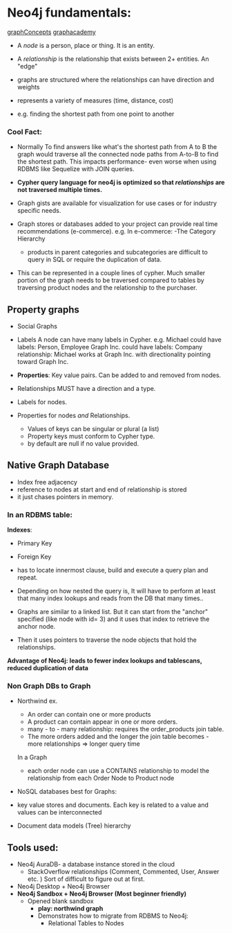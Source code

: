# Neo4j fundamentals:

[graphConcepts](https://neo4j.com/docs/getting-started/current/graphdb-concepts/#graphdb-concepts)
[graphacademy](https://graphacademy.neo4j.com/)

- A _node_ is a person, place or thing. It is an entity.
- A _relationship_ is the relationship that exists between 2+ entities. An "edge"

- graphs are structured where the relationships can have direction and weights
- represents a variety of measures (time, distance, cost)
- e.g. finding the shortest path from one point to another

### Cool Fact:

- Normally To find answers like what's the shortest path from A to B the graph would traverse all the connected node paths from A-to-B to find the shortest path. This impacts performance- even worse when using RDBMS like Sequelize with JOIN queries.
- **Cypher query language for neo4j is optimized so that _relationships_ are not traversed multiple times.**
- Graph gists are available for visualization for use cases or for industry specific needs.
- Graph stores or databases added to your project can provide real time recommendations (e-commerce).
  e.g. In e-commerce:
  -The Category Hierarchy

  - products in parent categories and subcategories are difficult to query in SQL or require the duplication of data.

- This can be represented in a couple lines of cypher. Much smaller portion of the graph needs to be traversed compared to tables by traversing product nodes and the relationship to the purchaser.

## Property graphs

- Social Graphs
- Labels
  A node can have many labels in Cypher.
  e.g. Michael could have labels: Person, Employee
  Graph Inc. could have labels: Company
  relationship: Michael works at Graph Inc. with directionality pointing toward Graph Inc.

- **Properties**: Key value pairs. Can be added to and removed from nodes.
- Relationships MUST have a direction and a type.
- Labels for nodes.
- Properties for nodes _and_ Relationships.
  - Values of keys can be singular or plural (a list)
  - Property keys must conform to Cypher type.
  - by default are null if no value provided.

## Native Graph Database

- Index free adjacency
- reference to nodes at start and end of relationship is stored
- it just chases pointers in memory.

### In an RDBMS table:

**Indexes**:

- Primary Key
- Foreign Key
- has to locate innermost clause, build and execute a query plan and repeat.
- Depending on how nested the query is, It will have to perform at least that many index lookups and reads from the DB that many times..

- Graphs are similar to a linked list. But it can start from the "anchor" specified (like node with id= 3) and it uses that index to retrieve the anchor node.
- Then it uses pointers to traverse the node objects that hold the relationships.

**Advantage of Neo4j: leads to fewer index lookups and tablescans, reduced duplication of data**

### Non Graph DBs to Graph

- Northwind ex.

  - An order can contain one or more products
  - A product can contain appear in one or more orders.
  - many - to - many relationship: requires the order_products join table.
  - The more orders added and the longer the join table becomes - more relationships => longer query time

  In a Graph

  - each order node can use a CONTAINS relationship to model the relationship from each Order Node to Product node

- NoSQL databases best for Graphs:
- key value stores and documents.
  Each key is related to a value and values can be interconnected
- Document data models (Tree) hierarchy

## Tools used:

- Neo4j AuraDB- a database instance stored in the cloud
  - StackOverflow relationships (Comment, Commented, User, Answer etc. ) Sort of difficult to
    figure out at first.
- Neo4j Desktop + Neo4j Browser
- **Neo4j Sandbox + Neo4j Browser (Most beginner friendly)**
  - Opened blank sandbox
    - **play: northwind graph**
    - Demonstrates how to migrate from RDBMS to Neo4j:
      - Relational Tables to Nodes
